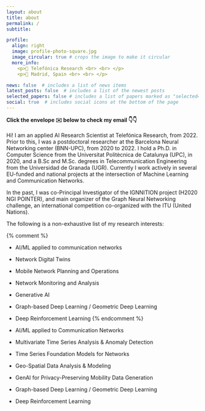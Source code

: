 ```yaml
---
layout: about
title: about
permalink: /
subtitle:

profile:
  align: right
  image: profile-photo-square.jpg
  image_circular: true # crops the image to make it circular
  more_info:
    <p>🏢 Telefónica Research <br> <br> </p>
    <p>📍 Madrid, Spain <br> <br> </p>

news: false  # includes a list of news items
latest_posts: false  # includes a list of the newest posts
selected_papers: false # includes a list of papers marked as "selected={true}"
social: true  # includes social icons at the bottom of the page
---
```


<b>Click the envelope ✉️ below to check my email 👇👇</b>
<br>
<br>
Hi! I am an applied AI Research Scientist at Telefónica Research, from 2022. Prior to this, I was a postdoctoral researcher at the Barcelona Neural Networking center (BNN-UPC), from 2020 to 2022. I hold a Ph.D. in Computer Science from the Universitat Politècnica de Catalunya (UPC), in 2020, and a B.Sc and M.Sc. degrees in Telecommunication Engineering from the Universidad de Granada (UGR). Currently I work actively in several EU-funded and national projects at the intersection of Machine Learning and Communication Networks.

In the past, I was co-Principal Investigator of the IGNNITION project (H2020 NGI POINTER), and main organizer of the Graph Neural Networking challenge, an international competition co-organized with the ITU (United Nations).

The following is a non-exhaustive list of my research interests:

{% comment %}
- AI/ML applied to communication networks
- Network Digital Twins
- Mobile Network Planning and Operations
- Network Monitoring and Analysis
- Generative AI
- Graph-based Deep Learning / Geometric Deep Learning
- Deep Reinforcement Learning
{% endcomment %}

- AI/ML applied to Communication Networks
- Multivariate Time Series Analysis & Anomaly Detection
- Time Series Foundation Models for Networks
- Geo-Spatial Data Analysis & Modeling
- GenAI for Privacy-Preserving Mobility Data Generation
- Graph-based Deep Learning / Geometric Deep Learning
- Deep Reinforcement Learning
